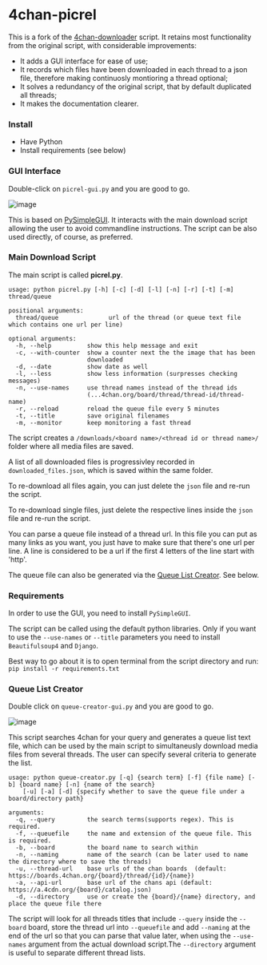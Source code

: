 4chan-picrel
================
This is a fork of the [4chan-downloader](https://github.com/Exceen/4chan-downloader) script. 
It retains most functionality from the original script, with considerable improvements:
- It adds a GUI interface for ease of use;
- It records which files have been downloaded in each thread to a json file, therefore making continuosly montioring a thread optional;
- It solves a redundancy of the original script, that by default duplicated all threads;
- It makes the documentation clearer.

### Install ###
- Have Python
- Install requirements (see below)

### GUI Interface ###

Double-click on `picrel-gui.py` and you are good to go. 

![image](https://github.com/unalignedcoder/4chan-picrel/assets/16850566/c3d6c6d1-e37b-475b-bdc9-26fdb63807d0)

This is based on [PySimpleGUI](https://github.com/PySimpleGUI/PySimpleGUI). 
It interacts with the main download script allowing the user to avoid commandline instructions.
The script can be also used directly, of course, as preferred.

### Main Download Script ###

The main script is called **picrel.py**.

```
usage: python picrel.py [-h] [-c] [-d] [-l] [-n] [-r] [-t] [-m] thread/queue

positional arguments:
  thread/queue              url of the thread (or queue text file which contains one url per line)

optional arguments:
  -h, --help          show this help message and exit
  -c, --with-counter  show a counter next the the image that has been
                      downloaded
  -d, --date          show date as well
  -l, --less          show less information (surpresses checking messages)
  -n, --use-names     use thread names instead of the thread ids
                      (...4chan.org/board/thread/thread-id/thread-name)
  -r, --reload        reload the queue file every 5 minutes
  -t, --title         save original filenames
  -m, --monitor       keep monitoring a fast thread
```
The script creates a `/downloads/<board name>/<thread id or thread name>/` folder where all media files are saved.

A list of all downloaded files is progressivley recorded in `downloaded_files.json`, which is saved within the same folder. 

To re-download all files again, you can just delete the `json` file and re-run the script.

To re-download single files, just delete the respective lines inside the `json` file and re-run the script.

You can parse a queue file instead of a thread url. In this file you can put as many links as you want, you just have to make sure that there's one url per line. A line is considered to be a url if the first 4 letters of the line start with 'http'.

The queue file can also be generated via the [Queue List Creator](https://github.com/unalignedcoder/4chan-picrel/blob/master/README.md#queue-list-creator). See below.

### Requirements ###

In order to use the GUI, you need to install `PySimpleGUI`.

The script can be called using the default python libraries. Only if you want to use the `--use-names` or `--title` parameters you need to install `Beautifulsoup4` and `Django`.

Best way to go about it is to open terminal from the script directory and run:
`pip install -r requirements.txt`

### Queue List Creator ###

Double click on `queue-creator-gui.py` and you are good to go.

![image](https://github.com/unalignedcoder/4chan-picrel/assets/16850566/7537e9ca-90fb-4ac6-8a3e-28e7b66997bf)

This script searches 4chan for your query and generates a queue list text file, which can be used by the main script to simultaneusly download media files from several threads. The user can specify several criteria to generate the list.

```
usage: python queue-creator.py [-q] {search term} [-f] {file name} [-b] {board name} [-n] {name of the search} 
    [-u] [-a] [-d] {specify whether to save the queue file under a board/directory path}

arguments:
  -q, --query         the search terms(supports regex). This is required.
  -f, --queuefile     the name and extension of the queue file. This is required.
  -b, --board         the board name to search within
  -n, --naming        name of the search (can be later used to name the directory where to save the threads)
  -u, --thread-url    base urls of the chan boards  (default: https://boards.4chan.org/{board}/thread/{id}/{name})
  -a, --api-url       base url of the chans api (default: https://a.4cdn.org/{board}/catalog.json)
  -d, --directory     use or create the {board}/{name} directory, and place the queue file there

```

The script will look for all threads titles that include `--query` inside the `--board` board, store the thread url into `--queuefile` and add `--naming` at the end of the url so that you can parse that value later, when using the `--use-names` argument from the actual download script.The `--directory` argument is useful to separate different thread lists.
